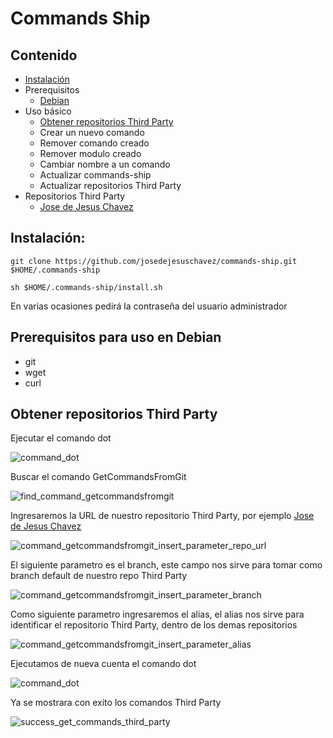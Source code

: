 # Commands Ship

## Contenido

* [Instalación](#Instalación)
* Prerequisitos
    * [Debian](#prerequisitos-para-uso-en-debian)
* Uso básico
    * [Obtener repositorios Third Party](#obtener-repositorios-third-party)
    * Crear un nuevo comando
    * Remover comando creado
    * Remover modulo creado
    * Cambiar nombre a un comando
    * Actualizar commands-ship
    * Actualizar repositorios Third Party
* Repositorios Third Party
    * [Jose de Jesus Chavez][josedejesuschavezrepo]
## Instalación:
`git clone https://github.com/josedejesuschavez/commands-ship.git $HOME/.commands-ship`

`sh $HOME/.commands-ship/install.sh`

En varias ocasiones pedirá la contraseña del usuario administrador

## Prerequisitos para uso en Debian
- git
- wget
- curl

## Obtener repositorios Third Party
Ejecutar el comando dot

![command_dot](https://user-images.githubusercontent.com/2577473/112799325-6eb0b500-902b-11eb-9424-55764258f2fe.png)

Buscar el comando GetCommandsFromGit

![find_command_getcommandsfromgit](https://user-images.githubusercontent.com/2577473/112799654-dff06800-902b-11eb-8c1d-49e68a47e3be.png)

Ingresaremos la URL de nuestro repositorio Third Party, por ejemplo [Jose de Jesus Chavez][josedejesuschavezrepo_git]

![command_getcommandsfromgit_insert_parameter_repo_url](https://user-images.githubusercontent.com/2577473/112799905-32ca1f80-902c-11eb-8e55-4954215fe5b4.png)

El siguiente parametro es el branch, este campo nos sirve para tomar como branch default de nuestro repo Third Party

![command_getcommandsfromgit_insert_parameter_branch](https://user-images.githubusercontent.com/2577473/112800328-bb48c000-902c-11eb-90f7-2faa924cb563.png)

Como siguiente parametro ingresaremos el alias, el alias nos sirve para identificar el repositorio Third Party, dentro de los demas repositorios

![command_getcommandsfromgit_insert_parameter_alias](https://user-images.githubusercontent.com/2577473/112801195-d49e3c00-902d-11eb-8340-f02cd8da95e8.png)

Ejecutamos de nueva cuenta el comando dot

![command_dot](https://user-images.githubusercontent.com/2577473/112799325-6eb0b500-902b-11eb-9424-55764258f2fe.png)

Ya se mostrara con exito los comandos Third Party

![success_get_commands_third_party](https://user-images.githubusercontent.com/2577473/112805981-855b0a00-9033-11eb-98e4-27eb7ae6d607.png)

[josedejesuschavezrepo]: https://github.com/josedejesuschavez/commands-public
[josedejesuschavezrepo_git]: https://github.com/josedejesuschavez/commands-public.git
